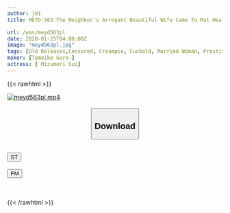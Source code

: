 ```yaml
---
author: j91
title: MEYD-563 The Neighbor's Arrogant Beautiful Wife Came To Mat Health Without Production. I Held The Weakness And Forced Both Production And Vaginal Cum Shot! Azusa Mizumori Who Made It A Natural Sex Guy Outside The Store

url: /was/meyd563pl
date: 2020-01-25T04:00:00Z
image: "meyd563pl.jpg"
tags: [Old Releases,Censored, Creampie, Cuckold, Married Woman, Prostitutes, Soapland]
maker: [Tameike Goro-]
actress: [ Mizumori Sui]
---
```



{{< rawhtml >}}

<div class="video" data-videoid="MYKa0eMeWzSmKJg">
    <a href="javascript:;">
        <img src="/was/meyd563pl/meyd563pl.jpg" width="WIDTH" height="HEIGHT" alt="meyd563pl.mp4" loading="lazy">
    </a>
</div>

<script type="text/javascript" src="https://j91.asia/asset/on-demand-st.js"></script>

<br>
  <link rel="stylesheet" href="https://j91.asia/asset/bs5.css">
  
  <center>
  <button class="btn btn-primary" type="button" data-bs-toggle="collapse" data-bs-target=".multi-collapse" aria-expanded="false" aria-controls="multiCollapseExample1 multiCollapseExample2"><h2>Download</h2></button></center>
</p>
<div class="row">
  <div class="col">
    <div class="collapse multi-collapse" id="multiCollapseExample1">
      <div class="card card-body">
	      	      <br>
<div class="buttons">  
<a href="https://streamtape.to/v/MYKa0eMeWzSmKJg" target="_blank"><button class="btn-hover color-3"><i class="fa fa-download"></i> ST</button></a></div>
    </div>
  </div>
</div>
  <div class="col">
    <div class="collapse multi-collapse" id="multiCollapseExample2">
      <div class="card card-body">
	      <br>
<div class="buttons">
    <a href="https://filemoon.sx/d/l1fjx0yg6cax" target="_blank"><button class="btn-hover color-8"><i class="fa fa-download"></i> FM</button></a></div>
<br><br>
      </div>
    </div>
  </div>
</div>

{{< /rawhtml >}}